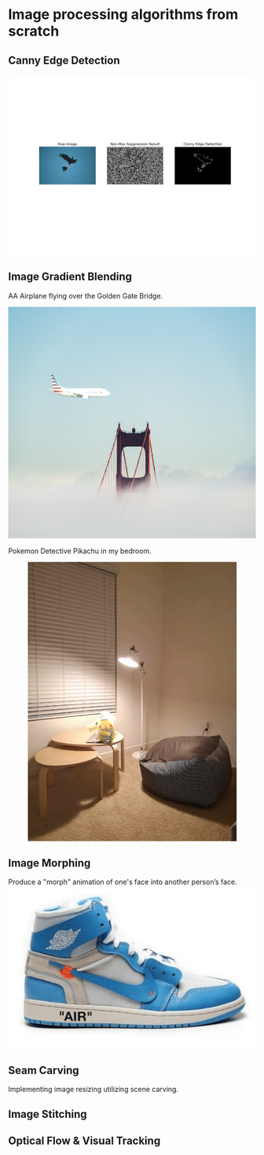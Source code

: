# Image processing algorithms from scratch

## Canny Edge Detection

![](Canny_edge_detection/edge_detection_output/135069_edge.png)

## Image Gradient Blending
AA Airplane flying over the Golden Gate Bridge. 
<p align="center">
<img src="Image_gradient_blending/output/3_Blend.jpg" width="708" height="470">
</p>

Pokemon Detective Pikachu in my bedroom. 
<p align="center">
<img src="Image_gradient_blending/output/4_Blend.jpg" width="425" height="567">
</p>

## Image Morphing
Produce a "morph" animation of one's face into another person’s face.
![](Image_morphing/shoes.gif)


## Seam Carving
Implementing image resizing utilizing scene carving.

## Image Stitching

## Optical Flow & Visual Tracking
